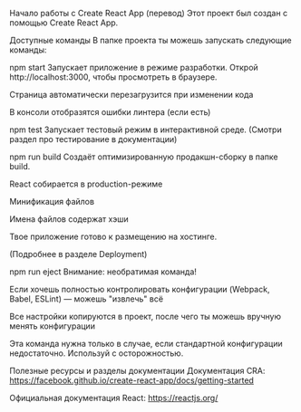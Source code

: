 Начало работы с Create React App (перевод)
Этот проект был создан с помощью Create React App.

Доступные команды
В папке проекта ты можешь запускать следующие команды:

npm start
Запускает приложение в режиме разработки.
Открой http://localhost:3000, чтобы просмотреть в браузере.

Страница автоматически перезагрузится при изменении кода

В консоли отобразятся ошибки линтера (если есть)

npm test
Запускает тестовый режим в интерактивной среде.
(Смотри раздел про тестирование в документации)

npm run build
Создаёт оптимизированную продакшн-сборку в папке build.

React собирается в production-режиме

Минификация файлов

Имена файлов содержат хэши

Твое приложение готово к размещению на хостинге.

(Подробнее в разделе Deployment)

npm run eject
Внимание: необратимая команда!

Если хочешь полностью контролировать конфигурации (Webpack, Babel, ESLint) — можешь "извлечь" всё

Все настройки копируются в проект, после чего ты можешь вручную менять конфигурации

Эта команда нужна только в случае, если стандартной конфигурации недостаточно. Используй с осторожностью.

Полезные ресурсы и разделы документации
Документация CRA:
https://facebook.github.io/create-react-app/docs/getting-started

Официальная документация React:
https://reactjs.org/

